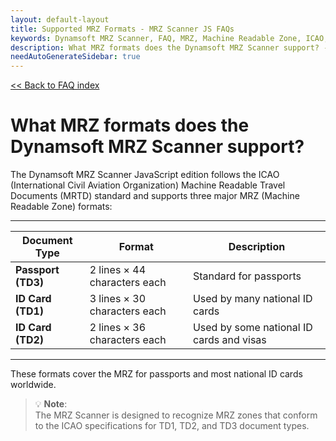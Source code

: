 ```yaml
---
layout: default-layout
title: Supported MRZ Formats - MRZ Scanner JS FAQs
keywords: Dynamsoft MRZ Scanner, FAQ, MRZ, Machine Readable Zone, ICAO, TD1, TD2, TD3, passport, ID
description: What MRZ formats does the Dynamsoft MRZ Scanner support? - MRZ Scanner JS FAQs.
needAutoGenerateSidebar: true
---
```


[<< Back to FAQ index](index.md)

# What MRZ formats does the Dynamsoft MRZ Scanner support?

The Dynamsoft MRZ Scanner JavaScript edition follows the ICAO (International Civil Aviation Organization) Machine Readable Travel Documents (MRTD) standard and supports three major MRZ (Machine Readable Zone) formats:

---

| **Document Type**            | **Format**                      | **Description**                               |
|------------------------------|----------------------------------|-----------------------------------------------|
| **Passport (TD3)**           | 2 lines × 44 characters each     | Standard for passports                        |
| **ID Card (TD1)**            | 3 lines × 30 characters each     | Used by many national ID cards                |
| **ID Card (TD2)**            | 2 lines × 36 characters each     | Used by some national ID cards and visas      |

---

These formats cover the MRZ for passports and most national ID cards worldwide.

> 💡 **Note**:  
> The MRZ Scanner is designed to recognize MRZ zones that conform to the ICAO specifications for TD1, TD2, and TD3 document types.
